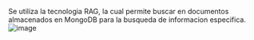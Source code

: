 Se utiliza la tecnologia RAG, la cual permite buscar en documentos almacenados en MongoDB para la busqueda de informacion especifica.
![image](https://github.com/user-attachments/assets/5ffe8d1f-4781-4ae1-b165-3c36b102ed71)
